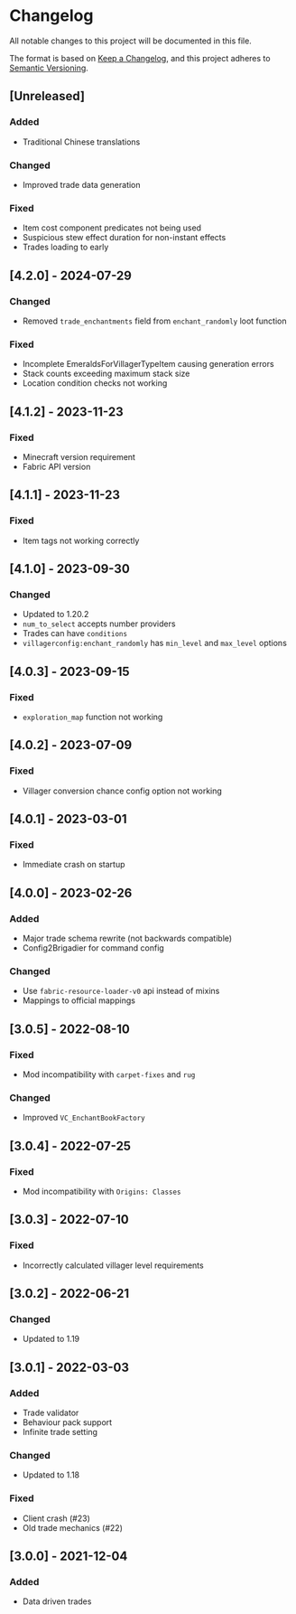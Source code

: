 # Changelog
All notable changes to this project will be documented in this file.

The format is based on [Keep a Changelog](https://keepachangelog.com/en/1.0.0/),
and this project adheres to [Semantic Versioning](https://semver.org/spec/v2.0.0.html).

## [Unreleased]

### Added
- Traditional Chinese translations

### Changed
- Improved trade data generation

### Fixed
- Item cost component predicates not being used
- Suspicious stew effect duration for non-instant effects
- Trades loading to early

## [4.2.0] - 2024-07-29
### Changed
- Removed `trade_enchantments` field from `enchant_randomly` loot function

### Fixed
- Incomplete EmeraldsForVillagerTypeItem causing generation errors
- Stack counts exceeding maximum stack size
- Location condition checks not working

## [4.1.2] - 2023-11-23
### Fixed
- Minecraft version requirement
- Fabric API version

## [4.1.1] - 2023-11-23
### Fixed
- Item tags not working correctly

## [4.1.0] - 2023-09-30
### Changed
- Updated to 1.20.2
- `num_to_select` accepts number providers 
- Trades can have `conditions`
- `villagerconfig:enchant_randomly` has `min_level` and `max_level` options

## [4.0.3] - 2023-09-15
### Fixed
- `exploration_map` function not working

## [4.0.2] - 2023-07-09
### Fixed
- Villager conversion chance config option not working 

## [4.0.1] - 2023-03-01
### Fixed
- Immediate crash on startup

## [4.0.0] - 2023-02-26
### Added
- Major trade schema rewrite (not backwards compatible)
- Config2Brigadier for command config

### Changed
- Use `fabric-resource-loader-v0` api instead of mixins
- Mappings to official mappings

## [3.0.5] - 2022-08-10
### Fixed
- Mod incompatibility with `carpet-fixes` and `rug`

### Changed
- Improved `VC_EnchantBookFactory`

## [3.0.4] - 2022-07-25
### Fixed
- Mod incompatibility with `Origins: Classes`

## [3.0.3] - 2022-07-10
### Fixed
- Incorrectly calculated villager level requirements

## [3.0.2] - 2022-06-21
### Changed
- Updated to 1.19

## [3.0.1] - 2022-03-03
### Added
- Trade validator
- Behaviour pack support
- Infinite trade setting

### Changed
- Updated to 1.18

### Fixed
- Client crash (#23)
- Old trade mechanics (#22)

## [3.0.0] - 2021-12-04
### Added
- Data driven trades
